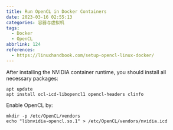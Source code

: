 ```yaml
---
title: Run OpenCL in Docker Containers
date: 2023-03-16 02:55:13
categories: 容器与虚拟机
tags:
  - Docker
  - OpenCL
abbrlink: 124
references:
  - https://linuxhandbook.com/setup-opencl-linux-docker/
---
```

After installing the NVIDIA container runtime, you should install all necessary packages:

```
apt update
apt install ocl-icd-libopencl1 opencl-headers clinfo
```

Enable OpenCL by:

```
mkdir -p /etc/OpenCL/vendors
echo "libnvidia-opencl.so.1" > /etc/OpenCL/vendors/nvidia.icd
```
